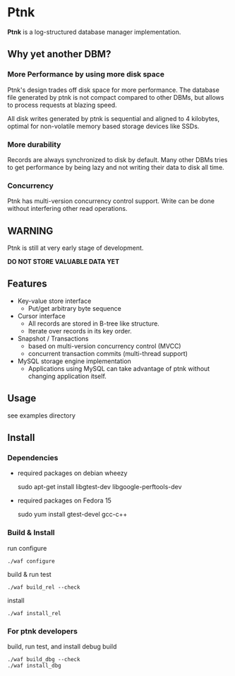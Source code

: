 Ptnk
====

**Ptnk** is a log-structured database manager implementation.

## Why yet another DBM?

### More Performance by using more disk space

Ptnk's design trades off disk space for more performance. The database file generated by ptnk is not compact compared to other DBMs, but allows to process requests at blazing speed.

All disk writes generated by ptnk is sequential and aligned to 4 kilobytes, optimal for non-volatile memory based storage devices like SSDs.

### More durability

Records are always synchronized to disk by default. Many other DBMs tries to get performance by being lazy and not writing their data to disk all time.

### Concurrency

Ptnk has multi-version concurrency control support. Write can be done without interfering other read operations.

## **WARNING**
Ptnk is still at very early stage of development.

**DO NOT STORE VALUABLE DATA YET**

## Features

* Key-value store interface
  * Put/get arbitrary byte sequence
* Cursor interface
  * All records are stored in B-tree like structure.
  * Iterate over records in its key order.
* Snapshot / Transactions
  * based on multi-version concurrency control (MVCC)
  * concurrent transaction commits (multi-thread support)
* MySQL storage engine implementation
  * Applications using MySQL can take advantage of ptnk without changing application itself.

## Usage

see examples directory

## Install

### Dependencies
* required packages on debian wheezy

	sudo apt-get install libgtest-dev libgoogle-perftools-dev

* required packages on Fedora 15

	sudo yum install gtest-devel gcc-c++

### Build & Install

run configure

	./waf configure

build & run test
	
	./waf build_rel --check

install

	./waf install_rel

### For **ptnk** developers

build, run test, and install debug build 

	./waf build_dbg --check
	./waf install_dbg

